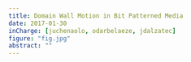 ```yaml
---
title: Domain Wall Motion in Bit Patterned Media
date: 2017-01-30
inCharge: [juchenaolo, odarbelaeze, jdalzatec]
figure: "fig.jpg"
abstract: ""
---
```


